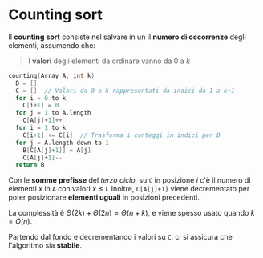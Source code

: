 # Counting sort

Il **counting sort** consiste nel salvare in un il **numero di occorrenze** degli elementi, assumendo che:
> I **valori** degli elementi da ordinare vanno da $0$ a $k$

```c
counting(Array A, int k)
  B = []
  C = []  // Valori da 0 a k rappresentati da indici da 1 a k+1
  for i = 0 to k
    C[i+1] = 0
  for j = 1 to A.length
    C[A[j]+1]++
  for i = 1 to k
    C[i+1] += C[i]  // Trasforma i conteggi in indici per B
  for j = A.length down to 1
    B[C[A[j]+1]] = A[j]
    C[A[j]+1]--
  return B
```

Con le **somme prefisse** del _terzo ciclo_, su `C` in posizione $i$ c'è il numero di elementi $x$ in `A` con valori $x \leq i$.
Inoltre, `C[A[j]+1]` viene decrementato per poter posizionare **elementi uguali** in posizioni precedenti.

La complessità è $\Theta(2k) + \Theta(2n) = \Theta(n + k)$, e viene spesso usato quando $k = O(n)$.

Partendo dal fondo e decrementando i valori su `C`, ci si assicura che l'algoritmo sia **stabile**.
